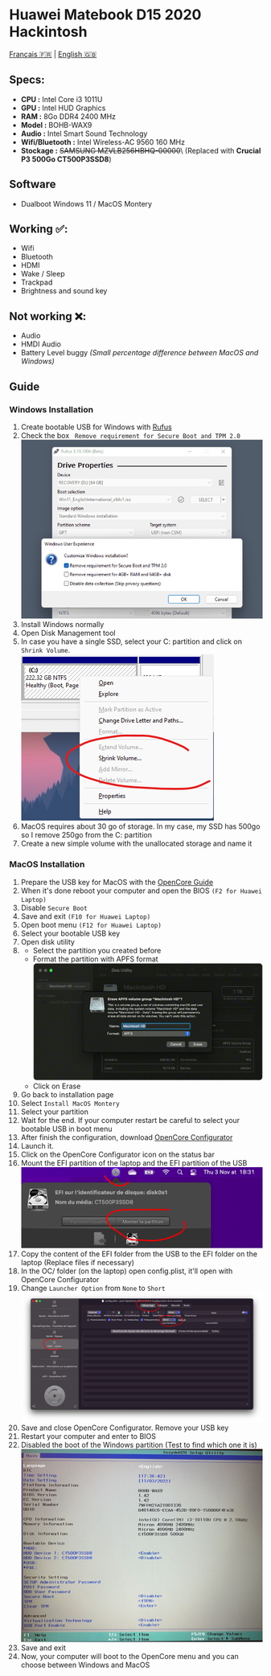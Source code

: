 # Huawei Matebook D15 2020 Hackintosh
[Français 🇫🇷](README-fr.md) | [English 🇬🇧](README.md)

## Specs:
- **CPU :** Intel Core i3 1011U
- **GPU :** Intel HUD Graphics
- **RAM :** 8Go DDR4 2400 MHz
- **Model :** BOHB-WAX9
- **Audio :** Intel Smart Sound Technology
- **Wifi/Bluetooth :** Intel Wireless-AC 9560 160 MHz
- **Stockage :** ~~SAMSUNG MZVLB256HBHQ-00000~~\ (Replaced with **Crucial P3 500Go CT500P3SSD8**)

## Software
- Dualboot Windows 11 / MacOS Montery

## Working ✅:
- Wifi
- Bluetooth
- HDMI
- Wake / Sleep
- Trackpad
- Brightness and sound key

## Not working ❌:
- Audio
- HMDI Audio
- Battery Level buggy *(Small percentage difference between MacOS and Windows)*

## Guide
### Windows Installation
1. Create bootable USB for Windows with [Rufus](https://rufus.ie/fr/)
2. Check the box ` Remove requirement for Secure Boot and TPM 2.0` ![Rufus](img/rufus.png)
3. Install Windows normally
4. Open Disk Management tool
5. In case you have a single SSD, select your C: partition and click on `Shrink Volume`. ![Shrink Volume](img/disk_management.png)
6. MacOS requires  about 30 go of storage. In my case, my SSD has 500go so I remove 250go from the C: partition
7. Create a new simple volume with the unallocated storage and name it

### MacOS Installation
1. Prepare the USB key for MacOS with the [OpenCore Guide](https://dortania.github.io/OpenCore-Install-Guide/)
2. When it's done reboot your computer and open the BIOS `(F2 for Huawei Laptop)`
3. Disable `Secure Boot`
4. Save and exit `(F10 for Huawei Laptop)`
5. Open boot menu `(F12 for Huawei Laptop)`
6. Select your bootable USB key
7. Open disk utility
8. - Select the partition you created before
   - Format the partition with APFS format
![Format partition](img/erase.png)
    - Click on Erase
9. Go back to installation page
10. Select `Install MacOS Montery`
11. Select your partition
12. Wait for the end. If your computer restart be careful to select your bootable USB in boot menu
13. After finish the configuration, download [OpenCore Configurator](https://mackie100projects.altervista.org/download-opencore-configurator/)
14. Launch it.
15. Click on the OpenCore Configurator icon on the status bar
16. Mount the EFI partition of the laptop and the EFI partition of the USB
![Mount Partition](img/mount.png)
17. Copy the content of the EFI folder from the USB to the EFI folder on the laptop (Replace files if necessary)
18. In the OC/ folder (on the laptop) open config.plist, it'll open with OpenCore Configurator
19. Change `Launcher Option` from `None` to `Short`
![Launcher Option](img/opencore.png) 
20. Save and close OpenCore Configurator. Remove your USB key
21. Restart your computer and enter to BIOS
22. Disabled the boot of the Windows partition  (Test to find which one it is)
![Bios](img/bios.jpg)
23. Save and exit
24. Now, your computer will boot to the OpenCore menu and you can choose between Windows and MacOS